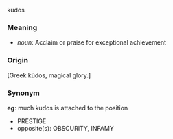 kudos
### Meaning
+ _noun_: Acclaim or praise for exceptional achievement

### Origin

[Greek kūdos, magical glory.]

### Synonym

__eg__: much kudos is attached to the position

+ PRESTIGE
+ opposite(s): OBSCURITY, INFAMY


